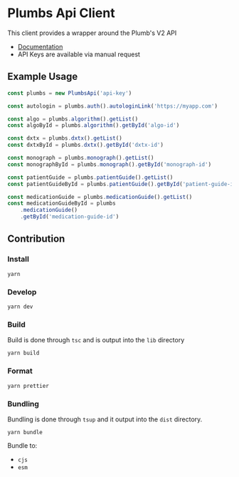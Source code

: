 # Plumbs Api Client

This client provides a wrapper around the Plumb's V2 API

-   [Documentation](https://app.plumbs.com/api/v2/docs/)
-   API Keys are available via manual request

## Example Usage

```js
const plumbs = new PlumbsApi('api-key')

const autologin = plumbs.auth().autologinLink('https://myapp.com')

const algo = plumbs.algorithm().getList()
const algoById = plumbs.algorithm().getById('algo-id')

const dxtx = plumbs.dxtx().getList()
const dxtxById = plumbs.dxtx().getById('dxtx-id')

const monograph = plumbs.monograph().getList()
const monographById = plumbs.monograph().getById('monograph-id')

const patientGuide = plumbs.patientGuide().getList()
const patientGuideById = plumbs.patientGuide().getById('patient-guide-id')

const medicationGuide = plumbs.medicationGuide().getList()
const medicationGuideById = plumbs
    .medicationGuide()
    .getById('medication-guide-id')
```

## Contribution

### Install

`yarn`

### Develop

`yarn dev`

### Build

Build is done through `tsc` and is output into the `lib` directory

`yarn build`

### Format

`yarn prettier`

### Bundling

Bundling is done through `tsup` and it output into the `dist` directory.

`yarn bundle`

Bundle to:

-   `cjs`
-   `esm`
